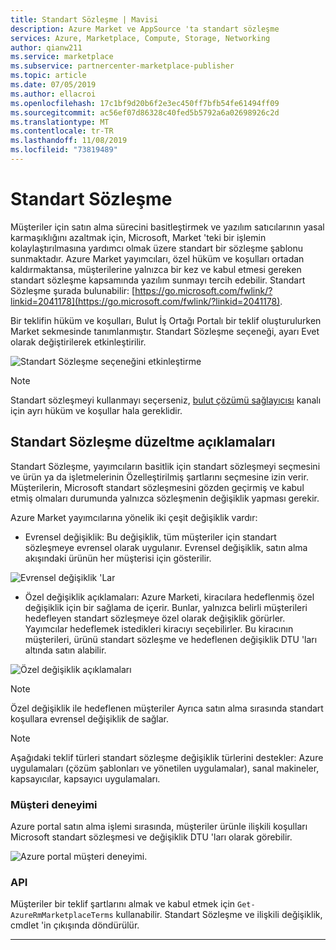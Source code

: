 ```yaml
---
title: Standart Sözleşme | Mavisi
description: Azure Market ve AppSource 'ta standart sözleşme
services: Azure, Marketplace, Compute, Storage, Networking
author: qianw211
ms.service: marketplace
ms.subservice: partnercenter-marketplace-publisher
ms.topic: article
ms.date: 07/05/2019
ms.author: ellacroi
ms.openlocfilehash: 17c1bf9d20b6f2e3ec450ff7bfb54fe61494ff09
ms.sourcegitcommit: ac56ef07d86328c40fed5b5792a6a02698926c2d
ms.translationtype: MT
ms.contentlocale: tr-TR
ms.lasthandoff: 11/08/2019
ms.locfileid: "73819489"
---
```

# <a name="standard-contract"></a>Standart Sözleşme

Müşteriler için satın alma sürecini basitleştirmek ve yazılım satıcılarının yasal karmaşıklığını azaltmak için, Microsoft, Market 'teki bir işlemin kolaylaştırılmasına yardımcı olmak üzere standart bir sözleşme şablonu sunmaktadır. Azure Market yayımcıları, özel hüküm ve koşulları ortadan kaldırmaktansa, müşterilerine yalnızca bir kez ve kabul etmesi gereken standart sözleşme kapsamında yazılım sunmayı tercih edebilir. Standart Sözleşme şurada bulunabilir: [https://go.microsoft.com/fwlink/?linkid=2041178](https://go.microsoft.com/fwlink/?linkid=2041178). 

Bir teklifin hüküm ve koşulları, Bulut İş Ortağı Portalı bir teklif oluşturulurken Market sekmesinde tanımlanmıştır. Standart Sözleşme seçeneği, ayarı Evet olarak değiştirilerek etkinleştirilir.

![Standart Sözleşme seçeneğini etkinleştirme](media/marketplace-publishers-guide/standard-contract.png)

>[!Note] 
>Standart sözleşmeyi kullanmayı seçerseniz, [bulut çözümü sağlayıcısı](./cloud-solution-providers.md) kanalı için ayrı hüküm ve koşullar hala gereklidir.

## <a name="standard-contract-amendments"></a>Standart Sözleşme düzeltme açıklamaları

Standart Sözleşme, yayımcıların basitlik için standart sözleşmeyi seçmesini ve ürün ya da işletmelerinin Özelleştirilmiş şartlarını seçmesine izin verir.  Müşterilerin, Microsoft standart sözleşmesini gözden geçirmiş ve kabul etmiş olmaları durumunda yalnızca sözleşmenin değişiklik yapması gerekir.

Azure Market yayımcılarına yönelik iki çeşit değişiklik vardır:

* Evrensel değişiklik: Bu değişiklik, tüm müşteriler için standart sözleşmeye evrensel olarak uygulanır. Evrensel değişiklik, satın alma akışındaki ürünün her müşterisi için gösterilir.

![Evrensel değişiklik 'Lar](media/marketplace-publishers-guide/universal-amendaments.png)

* Özel değişiklik açıklamaları: Azure Marketi, kiracılara hedeflenmiş özel değişiklik için bir sağlama de içerir. Bunlar, yalnızca belirli müşterileri hedefleyen standart sözleşmeye özel olarak değişiklik görürler. Yayımcılar hedeflemek istedikleri kiracıyı seçebilirler. Bu kiracının müşterileri, ürünü standart sözleşme ve hedeflenen değişiklik DTU 'ları altında satın alabilir.

![Özel değişiklik açıklamaları](media/marketplace-publishers-guide/custom-amendaments.png)

>[!Note] 
>Özel değişiklik ile hedeflenen müşteriler Ayrıca satın alma sırasında standart koşullara evrensel değişiklik de sağlar.

>[!Note]
>Aşağıdaki teklif türleri standart sözleşme değişiklik türlerini destekler: Azure uygulamaları (çözüm şablonları ve yönetilen uygulamalar), sanal makineler, kapsayıcılar, kapsayıcı uygulamaları.

### <a name="customer-experience"></a>Müşteri deneyimi

Azure portal satın alma işlemi sırasında, müşteriler ürünle ilişkili koşulları Microsoft standart sözleşmesi ve değişiklik DTU 'ları olarak görebilir.

![Azure portal müşteri deneyimi.](media/marketplace-publishers-guide/ibiza-customer-experience.png)

### <a name="api"></a>API

Müşteriler bir teklif şartlarını almak ve kabul etmek için `Get-AzureRmMarketplaceTerms` kullanabilir. Standart Sözleşme ve ilişkili değişiklik, cmdlet 'in çıkışında döndürülür.

---
